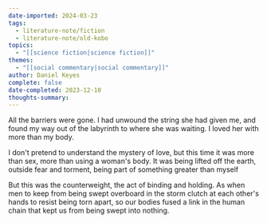 ```yaml
---
date-imported: 2024-03-23
tags:
  - literature-note/fiction
  - literature-note/old-kobo
topics:
  - "[[science fiction|science fiction]]"
themes:
  - "[[social commentary|social commentary]]"
author: Daniel Keyes
complete: false
date-completed: 2023-12-10
thoughts-summary: 
---
```


All the barriers were gone. I had unwound the string she had given me, and found my way out of the labyrinth to where she was waiting. I loved her with more than my body.

  I don't pretend to understand the mystery of love, but this time it was more than sex, more than using a woman's body. It was being lifted off the earth, outside fear and torment, being part of something greater than myself

But this was the counterweight, the act of binding and holding. As when men to keep from being swept overboard in the storm clutch at each other's hands to resist being torn apart, so our bodies fused a link in the human chain that kept us from being swept into nothing.